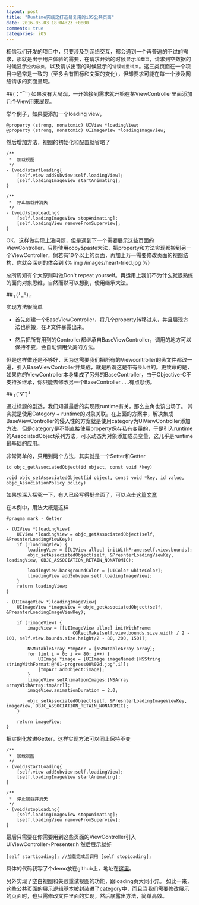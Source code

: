 ```yaml
---
layout: post
title: "Runtime实践之打造易复用的iOS公共页面"
date: 2016-05-03 18:04:23 +0800
comments: true
categories: iOS
---
```


相信我们开发的项目中，只要涉及到网络交互，都会遇到一个再普遍的不过的需求，那就是出于用户体验的需要，在请求开始的时候显示`加载页`，请求到空数据的时候显示`空内容页`，以及请求出错的时候显示的`错误或重试页`。这三类页面在一个项目中通常是一致的（至多会有图标和文案的变化），但却要求可能在每一个涉及网络请求的页面呈现。

##(；′⌒`)
如果没有大局观，一开始接到需求就开始在某ViewController里面添加几个View用来展现。

举个例子，如果要添加一个loading view，

```objc
@property (strong, nonatomic) UIView *loadingView;
@property (strong, nonatomic) UIImageView *loadingImageView;
```
然后增加方法，视图的初始化和配置就省略了
```objc
/**
 *  加载视图
 */
- (void)startLoading{
    [self.view addSubview:self.loadingView];
    [self.loadingImageView startAnimating];
}

/**
 *  停止加载并消失
 */
- (void)stopLoading{
    [self.loadingImageView stopAnimating];
    [self.loadingView removeFromSuperview];
}
```


OK，这样做实现上没问题，但是遇到下一个需要展示这些页面的ViewController，只能使用copy&paste大法，把property和方法实现都搬到另一个ViewController，倘若有10个以上的页面，再加上万一需要修改页面的视图结构，你就会深刻的体会到
{% img /images/heart-tried.jpg %} 


总所周知有个大原则叫做Don't repeat yourself。再运用上我们不为什么就很熟练的面向对象思维，自然而然可以想到，使用继承大法。

##╮(╯_╰)╭

实现方法很简单

- 首先创建一个BaseViewController，将几个property转移过来，并且展现方法也照搬，在.h文件暴露出来。

- 然后把所有用到的Controller都继承自BaseViewController，调用的地方可以保持不变，会自动调用父类的方法。

但是这样做还是不够好，因为这需要我们把所有的Viewcontroller的头文件都改一遍，引入BaseViewController并集成，就是所谓这是带有`侵入性`的。更致命的是，如果你的ViewController本身集成了另外的BaseController，由于Objective-C不支持多继承，你只能去修改另一个BaseController……有点悲伤。


##╭(′▽`)╯

通过标题的剧透，我们知道最后的实现跟runtime有关，那么主角也该出场了。
其实就是使用Category + runtime的对象关联。在上面的方案中，解决集成BaseViewController的侵入性的方案就是使用category为UIViewController添加方法，但是category是不能直接使用property保存私有变量的，于是引入runtime的AssociatedObject系列方法，可以动态为对象添加成员变量，这几乎是runtime最基础的应用。

非常简单的，只用到两个方法，其实就是一个Setter和Getter

`id objc_getAssociatedObject(id object, const void *key)`

`void objc_setAssociatedObject(id object, const void *key, id value, objc_AssociationPolicy policy)`

如果想深入探究一下，有人已经写得挺全面了，可以点击[这篇文章](http://blog.leichunfeng.com/blog/2015/06/26/objective-c-associated-objects-implementation-principle/)

在本例中，用法大概是这样

```objc
#pragma mark - Getter

- (UIView *)loadingView{
    UIView *loadingView = objc_getAssociatedObject(self, &PresnterLoadingViewKey);
    if (!loadingView) {
        loadingView = [[UIView alloc] initWithFrame:self.view.bounds];
        objc_setAssociatedObject(self, &PresnterLoadingViewKey, loadingView, OBJC_ASSOCIATION_RETAIN_NONATOMIC);
        
        loadingView.backgroundColor = [UIColor whiteColor];
        [loadingView addSubview:self.loadingImageView];
    }
    return loadingView;
}

- (UIImageView *)loadingImageView{
    UIImageView *imageView = objc_getAssociatedObject(self, &PresnterLoadingImageViewKey);
    
    if (!imageView) {
        imageView = [[UIImageView alloc] initWithFrame:
                         CGRectMake(self.view.bounds.size.width / 2 - 100, self.view.bounds.size.height/2 - 80, 200, 150)];
        
        NSMutableArray *tmpArr = [NSMutableArray array];
        for (int i = 0; i <= 80; i++) {
            UIImage *image = [UIImage imageNamed:[NSString stringWithFormat:@"01-progress00%02d.jpg",i]];
            [tmpArr addObject:image];
        }
        [imageView setAnimationImages:[NSArray arrayWithArray:tmpArr]];
        imageView.animationDuration = 2.0;
        
        objc_setAssociatedObject(self, &PresnterLoadingImageViewKey, imageView, OBJC_ASSOCIATION_RETAIN_NONATOMIC);
    }
    
    return imageView;
}
```

把实例化放进Getter，这样实现方法可以同上保持不变

```objc
/**
 *  加载视图
 */
- (void)startLoading{
    [self.view addSubview:self.loadingView];
    [self.loadingImageView startAnimating];
}

/**
 *  停止加载并消失
 */
- (void)stopLoading{
    [self.loadingImageView stopAnimating];
    [self.loadingView removeFromSuperview];
}
```

最后只需要在你需要用到这些页面的ViewController引入UIViewController+Presenter.h
然后展示就好
```objc
[self startLoading]; //加载完成后调用 [self stopLoading];
```


具体的代码我写了个demo放在github上，地址在[这里](https://github.com/KinoAndWorld/RuntimePracticeDemo)。

另外实现了空白视图和失败重试视图的功能，跟loading页大同小异。
如此一来，这些公共页面的展示逻辑基本被封装进了category中，而且当我们需要修改展示的页面时，也只需修改文件里面的实现，然后暴露出方法，简单高效。


